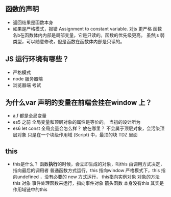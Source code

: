 ##  函数的声明
- 返回结果是函数本身
- 如果是严格模式，报错 Assignment to constant variable.
  对js 更严格
  函数名b在函数体内内部是局部变量，它是只读的。函数的优先级更高。
  虽然js 弱类型，可以随意修改，但是函数在函数体内部是只读的。

## JS 运行环境有哪些？
- 严格模式
- node 服务器端
- 浏览器端 考试

## 为什么var 声明的变量在前端会挂在window 上？
- a,f 都是全局变量
- es5 之前 全局变量和顶层对象的属性是等价的。
  当初的设计所为
- es6 let const 全局变量会怎么样？ 放在哪里？
  不会属于顶层对象，会污染顶层对象 
  只是在一个块级作用域 (Script) 中，最顶的块
  <script>
  </script>
  TDZ 里面

## this 
- this是什么？
  函数**执行**的时候，会立即生成的对象，叫this
  由调用方式决定，指向最后的调用者
  普通函数方式运行，this 指向window
  严格模式下，this 指向undefined ，没有必要的
  new 方式运行， this指向实例对象
  对象的方法 this 对象
  事件处理函数来运行，指向事件对象
  箭头函数 本身没有this 其实是作用域链中的this
